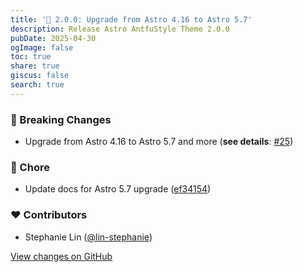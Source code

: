 ```yaml
---
title: '🚀 2.0.0: Upgrade from Astro 4.16 to Astro 5.7'
description: Release Astro AntfuStyle Theme 2.0.0
pubDate: 2025-04-30
ogImage: false
toc: true
share: true
giscus: false
search: true
---
```


### 🚨 Breaking Changes

- Upgrade from Astro 4.16 to Astro 5.7 and more (**see details**: [#25](https://github.com/lin-stephanie/astro-antfustyle-theme/pull/25))

### 🏡 Chore

- Update docs for Astro 5.7 upgrade ([ef34154](https://github.com/lin-stephanie/astro-antfustyle-theme/commit/ef34154))

### ❤️ Contributors

- Stephanie Lin ([@lin-stephanie](https://github.com/lin-stephanie))

[View changes on GitHub](https://github.com/lin-stephanie/astro-antfustyle-theme/compare/1.6.0...2.0.0)

